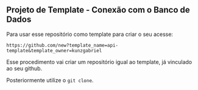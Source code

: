 ## Projeto de Template - Conexão com o Banco de Dados

Para usar esse repositório como template para criar o seu acesse: 

```
https://github.com/new?template_name=api-template&template_owner=kunzgabriel
```

Esse procedimento vai criar um repositório igual ao template, já vinculado ao seu github.

Posteriormente utilize o `git clone`.
